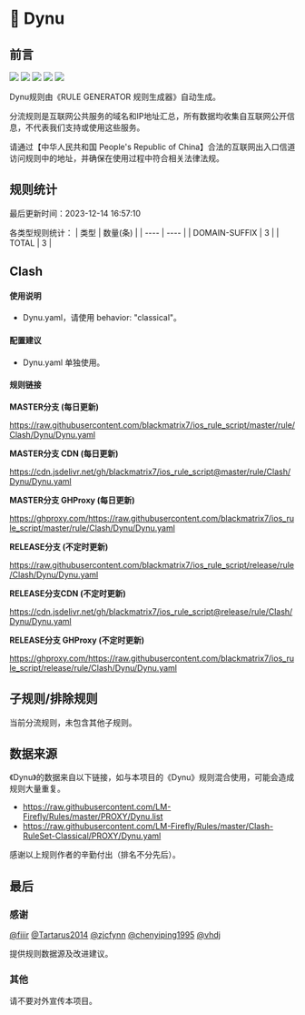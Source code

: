 # 🧸 Dynu

## 前言

![](https://shields.io/badge/-移除重复规则-ff69b4) ![](https://shields.io/badge/-DOMAIN与DOMAIN--SUFFIX合并-green) ![](https://shields.io/badge/-DOMAIN--SUFFIX间合并-critical) ![](https://shields.io/badge/-DOMAIN--SUFFIX与DOMAIN--KEYWORD合并-blue) ![](https://shields.io/badge/-IP--CIDR(6)合并-blueviolet) 

Dynu规则由《RULE GENERATOR 规则生成器》自动生成。

分流规则是互联网公共服务的域名和IP地址汇总，所有数据均收集自互联网公开信息，不代表我们支持或使用这些服务。

请通过【中华人民共和国 People's Republic of China】合法的互联网出入口信道访问规则中的地址，并确保在使用过程中符合相关法律法规。

## 规则统计

最后更新时间：2023-12-14 16:57:10

各类型规则统计：
| 类型 | 数量(条)  | 
| ---- | ----  |
| DOMAIN-SUFFIX | 3  | 
| TOTAL | 3  | 


## Clash 

#### 使用说明
- Dynu.yaml，请使用 behavior: "classical"。

#### 配置建议
- Dynu.yaml 单独使用。

#### 规则链接
**MASTER分支 (每日更新)**

https://raw.githubusercontent.com/blackmatrix7/ios_rule_script/master/rule/Clash/Dynu/Dynu.yaml

**MASTER分支 CDN (每日更新)**

https://cdn.jsdelivr.net/gh/blackmatrix7/ios_rule_script@master/rule/Clash/Dynu/Dynu.yaml

**MASTER分支 GHProxy (每日更新)**

https://ghproxy.com/https://raw.githubusercontent.com/blackmatrix7/ios_rule_script/master/rule/Clash/Dynu/Dynu.yaml

**RELEASE分支 (不定时更新)**

https://raw.githubusercontent.com/blackmatrix7/ios_rule_script/release/rule/Clash/Dynu/Dynu.yaml

**RELEASE分支CDN (不定时更新)**

https://cdn.jsdelivr.net/gh/blackmatrix7/ios_rule_script@release/rule/Clash/Dynu/Dynu.yaml

**RELEASE分支 GHProxy (不定时更新)**

https://ghproxy.com/https://raw.githubusercontent.com/blackmatrix7/ios_rule_script/release/rule/Clash/Dynu/Dynu.yaml

## 子规则/排除规则


当前分流规则，未包含其他子规则。

## 数据来源

《Dynu》的数据来自以下链接，如与本项目的《Dynu》规则混合使用，可能会造成规则大量重复。

- https://raw.githubusercontent.com/LM-Firefly/Rules/master/PROXY/Dynu.list
- https://raw.githubusercontent.com/LM-Firefly/Rules/master/Clash-RuleSet-Classical/PROXY/Dynu.yaml


感谢以上规则作者的辛勤付出（排名不分先后）。

## 最后

### 感谢

[@fiiir](https://github.com/fiiir) [@Tartarus2014](https://github.com/Tartarus2014) [@zjcfynn](https://github.com/zjcfynn) [@chenyiping1995](https://github.com/chenyiping1995) [@vhdj](https://github.com/vhdj)

提供规则数据源及改进建议。

### 其他

请不要对外宣传本项目。